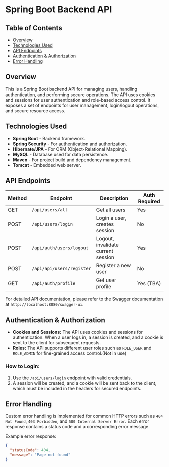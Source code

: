 # Spring Boot Backend API

## Table of Contents
- [Overview](#overview)
- [Technologies Used](#technologies-used)
- [API Endpoints](#api-endpoints)
- [Authentication & Authorization](#authentication--authorization)
- [Error Handling](#error-handling)


## Overview
This is a Spring Boot backend API for managing users, handling authentication, and performing secure operations. The API uses cookies and sessions for user authentication and role-based access control. It exposes a set of endpoints for user management, login/logout operations, and secure resource access.

## Technologies Used
- **Spring Boot** - Backend framework.
- **Spring Security** - For authentication and authorization.
- **Hibernate/JPA** - For ORM (Object-Relational Mapping).
- **MySQL** - Database used for data persistence.
- **Maven** - For project build and dependency management.
- **Tomcat** - Embedded web server.

## API Endpoints
| Method | Endpoint                  | Description                        | Auth Required |
|--------|---------------------------|------------------------------------|---------------|
| GET    | `/api/users/all`          | Get all users                      | Yes           |
| POST   | `/api/users/login`        | Login a user, creates session      | No            |
| POST   | `/api/auth/users/logout`  | Logout, invalidate current session | Yes           |
| POST   | `/api/api/users/register` | Register a new user                | No            |
| GET    | `/api/auth/profile`       | Get user profile                   | Yes   (TBA)   |

For detailed API documentation, please refer to the Swagger documentation at `http://localhost:8080/swagger-ui`.

## Authentication & Authorization
- **Cookies and Sessions:** The API uses cookies and sessions for authentication. When a user logs in, a session is created, and a cookie is sent to the client for subsequent requests.
- **Roles:** The API supports different user roles such as `ROLE_USER` and `ROLE_ADMIN` for fine-grained access control.(Not in use)

### How to Login:
1. Use the `/api/users/login` endpoint with valid credentials.
2. A session will be created, and a cookie will be sent back to the client, which must be included in the headers for secured endpoints.

## Error Handling
Custom error handling is implemented for common HTTP errors such as `404 Not Found`, `403 Forbidden`, and `500 Internal Server Error`. Each error response contains a status code and a corresponding error message.

Example error response:
```json
{
  "statusCode": 404,
  "message": "Page not found"
}

